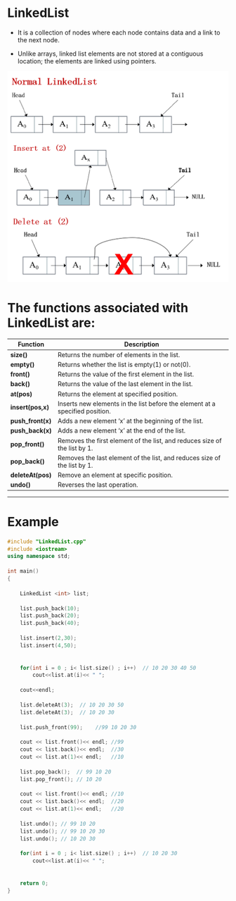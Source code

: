 # LinkedList

- It is a collection of nodes where each node contains data and a link to the next node.

- Unlike arrays, linked list elements are not stored at a contiguous location; the elements are linked using pointers.

![LinkedList](LinkedList.png)

# The functions associated with LinkedList are:

|Function|Description|
|--|--|
|**size()**|Returns the number of elements in the list.|
|**empty()**| Returns whether the list is empty(1) or not(0).|
|**front()**|	Returns the value of the first element in the list.|
|**back()**|	Returns the value of the last element in the list.|
|**at(pos)**|Returns the element at specified position.|
|**insert(pos,x)**|	Inserts new elements in the list before the element at a specified position.|
|**push_front(x)**|	Adds a new element ‘x’ at the beginning of the list.|
|**push_back(x)**| 	Adds a new element ‘x’ at the end of the list.|
|**pop_front()**|	Removes the first element of the list, and reduces size of the list by 1.|
|**pop_back()**|	Removes the last element of the list, and reduces size of the list by 1.|
|**deleteAt(pos)**| Remove an element at specific position.|
|**undo()**|Reverses the last operation.|

----------------------------------

# Example 

```cpp
#include "LinkedList.cpp"
#include <iostream>
using namespace std;

int main()
{

    LinkedList <int> list;

    list.push_back(10);
    list.push_back(20);
    list.push_back(40);

    list.insert(2,30);
    list.insert(4,50);


    for(int i = 0 ; i< list.size() ; i++)  // 10 20 30 40 50
        cout<<list.at(i)<< " ";

    cout<<endl;

    list.deleteAt(3);  // 10 20 30 50
    list.deleteAt(3);  // 10 20 30

    list.push_front(99);    //99 10 20 30

    cout << list.front()<< endl; //99
    cout << list.back()<< endl;  //30
    cout << list.at(1)<< endl;   //10

    list.pop_back();  // 99 10 20
    list.pop_front(); // 10 20

    cout << list.front()<< endl; //10
    cout << list.back()<< endl;  //20
    cout << list.at(1)<< endl;   //20

    list.undo(); // 99 10 20
    list.undo(); // 99 10 20 30
    list.undo(); // 10 20 30

    for(int i = 0 ; i< list.size() ; i++)  // 10 20 30
        cout<<list.at(i)<< " ";


    return 0;
}

```
